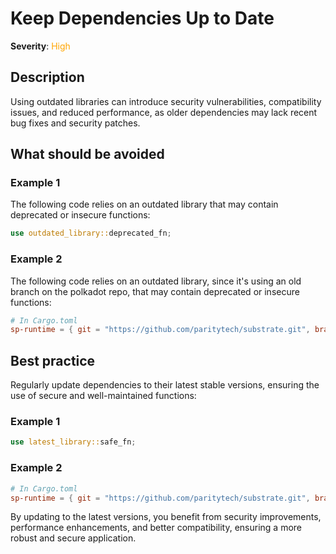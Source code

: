 # Keep Dependencies Up to Date

**Severity**: <span style="color:orange;">High</span>

## Description

Using outdated libraries can introduce security vulnerabilities, compatibility issues, and reduced performance, as older
dependencies may lack recent bug fixes and security patches.

## What should be avoided

### Example 1

The following code relies on an outdated library that may contain deprecated or insecure functions:

```rust
use outdated_library::deprecated_fn;
```

### Example 2

The following code relies on an outdated library, since it's using an old branch on the polkadot repo, that may contain deprecated or insecure functions:

```toml
# In Cargo.toml
sp-runtime = { git = "https://github.com/paritytech/substrate.git", branch = "polkadot-v1.0.0" }
```

## Best practice

Regularly update dependencies to their latest stable versions, ensuring the use of secure and well-maintained functions:

### Example 1

```rust
use latest_library::safe_fn;
```

### Example 2

```toml
# In Cargo.toml
sp-runtime = { git = "https://github.com/paritytech/substrate.git", branch = "polkadot-stable2407" }
```

By updating to the latest versions, you benefit from security improvements, performance enhancements, and better
compatibility, ensuring a more robust and secure application.
